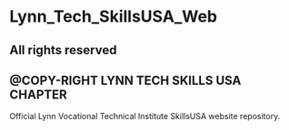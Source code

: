 # Lynn_Tech_SkillsUSA_Web
## All rights reserved 
## @COPY-RIGHT LYNN TECH SKILLS USA CHAPTER 

Official Lynn Vocational Technical Institute SkillsUSA website repository. 
